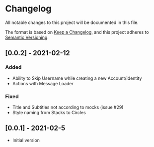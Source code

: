 # Changelog

All notable changes to this project will be documented in this file.

The format is based on [Keep a Changelog](https://keepachangelog.com/en/1.0.0/),
and this project adheres to [Semantic Versioning](https://semver.org/spec/v2.0.0.html).

## [0.0.2] - 2021-02-12
### Added
- Ability to Skip Username while creating a new Account/Identity
- Actions with Message Loader

### Fixed
- Title and Subtitles not according to mocks (issue #29)
- Style naming from Stacks to Circles

## [0.0.1] - 2021-02-5

- Initial version
